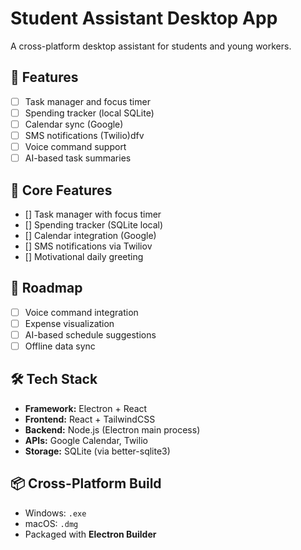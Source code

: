 # Student Assistant Desktop App

A cross-platform desktop assistant for students and young workers.

## 🧩 Features
- [ ] Task manager and focus timer
- [ ] Spending tracker (local SQLite)
- [ ] Calendar sync (Google)
- [ ] SMS notifications (Twilio)dfv
- [ ] Voice command support
- [ ] AI-based task summaries

## 🧩 Core Features
- [] Task manager with focus timer
- [] Spending tracker (SQLite local)
- [] Calendar integration (Google)
- [] SMS notifications via Twiliov
- [] Motivational daily greeting

## 🚀 Roadmap
- [ ] Voice command integration
- [ ] Expense visualization
- [ ] AI-based schedule suggestions
- [ ] Offline data sync

## 🛠️ Tech Stack
- **Framework:** Electron + React
- **Frontend:** React + TailwindCSS
- **Backend:** Node.js (Electron main process)
- **APIs:** Google Calendar, Twilio
- **Storage:** SQLite (via better-sqlite3)

## 📦 Cross-Platform Build
- Windows: `.exe`
- macOS: `.dmg`
- Packaged with **Electron Builder**
